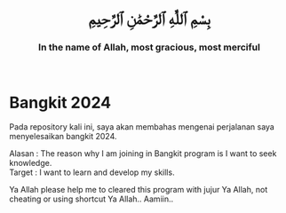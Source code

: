<h1 align="center">بِسْمِ ٱللَّٰهِ ٱلرَّحْمَٰنِ ٱلرَّحِيمِ</h1>

<h3 align="center">In the name of Allah, most gracious, most merciful</h3>
<br>

# Bangkit 2024 <br>
Pada repository kali ini, saya akan membahas mengenai perjalanan saya menyelesaikan bangkit 2024.

Alasan : The reason why I am joining in Bangkit program is I want to seek knowledge.<br>
Target : I want to learn and develop my skills.<br>

Ya Allah please help me to cleared this program with jujur Ya Allah, not cheating or using shortcut Ya Allah.. Aamiin..
